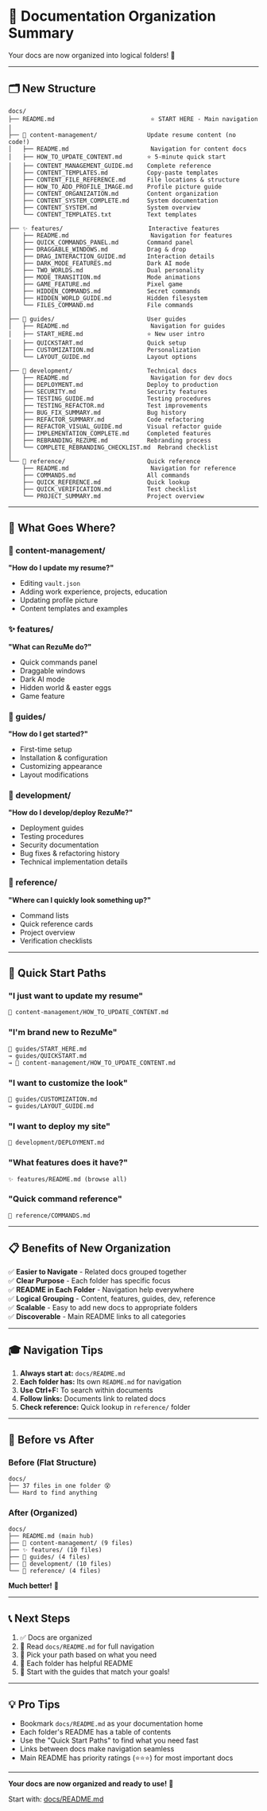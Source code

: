 # 📁 Documentation Organization Summary

Your docs are now organized into logical folders! 🎉

---

## 🗂️ New Structure

```
docs/
├── README.md                           ⭐ START HERE - Main navigation
│
├── 📝 content-management/              Update resume content (no code!)
│   ├── README.md                       Navigation for content docs
│   ├── HOW_TO_UPDATE_CONTENT.md       ⭐ 5-minute quick start
│   ├── CONTENT_MANAGEMENT_GUIDE.md    Complete reference
│   ├── CONTENT_TEMPLATES.md           Copy-paste templates
│   ├── CONTENT_FILE_REFERENCE.md      File locations & structure
│   ├── HOW_TO_ADD_PROFILE_IMAGE.md    Profile picture guide
│   ├── CONTENT_ORGANIZATION.md        Content organization
│   ├── CONTENT_SYSTEM_COMPLETE.md     System documentation
│   ├── CONTENT_SYSTEM.md              System overview
│   └── CONTENT_TEMPLATES.txt          Text templates
│
├── ✨ features/                        Interactive features
│   ├── README.md                       Navigation for features
│   ├── QUICK_COMMANDS_PANEL.md        Command panel
│   ├── DRAGGABLE_WINDOWS.md           Drag & drop
│   ├── DRAG_INTERACTION_GUIDE.md      Interaction details
│   ├── DARK_MODE_FEATURES.md          Dark AI mode
│   ├── TWO_WORLDS.md                  Dual personality
│   ├── MODE_TRANSITION.md             Mode animations
│   ├── GAME_FEATURE.md                Pixel game
│   ├── HIDDEN_COMMANDS.md             Secret commands
│   ├── HIDDEN_WORLD_GUIDE.md          Hidden filesystem
│   └── FILES_COMMAND.md               File commands
│
├── 📖 guides/                          User guides
│   ├── README.md                       Navigation for guides
│   ├── START_HERE.md                  ⭐ New user intro
│   ├── QUICKSTART.md                  Quick setup
│   ├── CUSTOMIZATION.md               Personalization
│   └── LAYOUT_GUIDE.md                Layout options
│
├── 🔧 development/                     Technical docs
│   ├── README.md                       Navigation for dev docs
│   ├── DEPLOYMENT.md                  Deploy to production
│   ├── SECURITY.md                    Security features
│   ├── TESTING_GUIDE.md               Testing procedures
│   ├── TESTING_REFACTOR.md            Test improvements
│   ├── BUG_FIX_SUMMARY.md             Bug history
│   ├── REFACTOR_SUMMARY.md            Code refactoring
│   ├── REFACTOR_VISUAL_GUIDE.md       Visual refactor guide
│   ├── IMPLEMENTATION_COMPLETE.md     Completed features
│   ├── REBRANDING_REZUME.md           Rebranding process
│   └── COMPLETE_REBRANDING_CHECKLIST.md  Rebrand checklist
│
└── 📑 reference/                       Quick reference
    ├── README.md                       Navigation for reference
    ├── COMMANDS.md                    All commands
    ├── QUICK_REFERENCE.md             Quick lookup
    ├── QUICK_VERIFICATION.md          Test checklist
    └── PROJECT_SUMMARY.md             Project overview
```

---

## 🎯 What Goes Where?

### 📝 content-management/
**"How do I update my resume?"**
- Editing `vault.json`
- Adding work experience, projects, education
- Updating profile picture
- Content templates and examples

### ✨ features/
**"What can RezuMe do?"**
- Quick commands panel
- Draggable windows
- Dark AI mode
- Hidden world & easter eggs
- Game feature

### 📖 guides/
**"How do I get started?"**
- First-time setup
- Installation & configuration
- Customizing appearance
- Layout modifications

### 🔧 development/
**"How do I develop/deploy RezuMe?"**
- Deployment guides
- Testing procedures
- Security documentation
- Bug fixes & refactoring history
- Technical implementation details

### 📑 reference/
**"Where can I quickly look something up?"**
- Command lists
- Quick reference cards
- Project overview
- Verification checklists

---

## 🚀 Quick Start Paths

### "I just want to update my resume"
```
📝 content-management/HOW_TO_UPDATE_CONTENT.md
```

### "I'm brand new to RezuMe"
```
📖 guides/START_HERE.md
→ guides/QUICKSTART.md
→ 📝 content-management/HOW_TO_UPDATE_CONTENT.md
```

### "I want to customize the look"
```
📖 guides/CUSTOMIZATION.md
→ guides/LAYOUT_GUIDE.md
```

### "I want to deploy my site"
```
🔧 development/DEPLOYMENT.md
```

### "What features does it have?"
```
✨ features/README.md (browse all)
```

### "Quick command reference"
```
📑 reference/COMMANDS.md
```

---

## 📋 Benefits of New Organization

✅ **Easier to Navigate** - Related docs grouped together  
✅ **Clear Purpose** - Each folder has specific focus  
✅ **README in Each Folder** - Navigation help everywhere  
✅ **Logical Grouping** - Content, features, guides, dev, reference  
✅ **Scalable** - Easy to add new docs to appropriate folders  
✅ **Discoverable** - Main README links to all categories  

---

## 🎓 Navigation Tips

1. **Always start at:** `docs/README.md`
2. **Each folder has:** Its own `README.md` for navigation
3. **Use Ctrl+F:** To search within documents
4. **Follow links:** Documents link to related docs
5. **Check reference:** Quick lookup in `reference/` folder

---

## 🔄 Before vs After

### Before (Flat Structure)
```
docs/
├── 37 files in one folder 😵
└── Hard to find anything
```

### After (Organized)
```
docs/
├── README.md (main hub)
├── 📝 content-management/ (9 files)
├── ✨ features/ (10 files)
├── 📖 guides/ (4 files)
├── 🔧 development/ (10 files)
└── 📑 reference/ (4 files)
```

**Much better!** 🎉

---

## 📞 Next Steps

1. ✅ Docs are organized
2. 📖 Read `docs/README.md` for full navigation
3. 🎯 Pick your path based on what you need
4. 📝 Each folder has helpful README
5. 🚀 Start with the guides that match your goals!

---

## 💡 Pro Tips

- Bookmark `docs/README.md` as your documentation home
- Each folder's README has a table of contents
- Use the "Quick Start Paths" to find what you need fast
- Links between docs make navigation seamless
- Main README has priority ratings (⭐⭐⭐) for most important docs

---

**Your docs are now organized and ready to use!** 🎊

Start with: [docs/README.md](./README.md)
